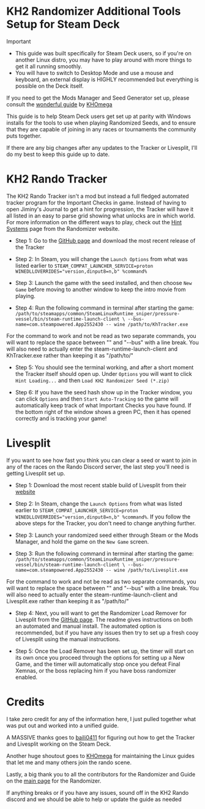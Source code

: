# KH2 Randomizer Additional Tools Setup for Steam Deck

> [!IMPORTANT]
> - This guide was built specifically for Steam Deck users, so if you're on another Linux distro, you may have to play around with more things to get it all running smoothly.
> - You will have to switch to Desktop Mode and use a mouse and keyboard, an external display is HIGHLY recommended but everything is possible on the Deck itself.

If you need to get the Mods Manager and Seed Generator set up, please consult the [wonderful guide](https://github.com/KHOmega/KH-PC-and-Linux-Setup/blob/main/GoA-Randomizer-linux-setup.md) by [KHOmega](https://github.com/KHOmega) 

This guide is to help Steam Deck users get set up at parity with Windows installs for the tools to use when playing Randomized Seeds, and to ensure that they are capable of joining in any races or tournaments the community puts together. 

If there are any big changes after any updates to the Tracker or Livesplit, I'll do my best to keep this guide up to date. 

# KH2 Rando Tracker 

The KH2 Rando Tracker isn't a mod but instead a full fledged automated tracker program for the Important Checks in game. Instead of having to open Jiminy's Journal to get a hint for progression, the Tracker will have it all listed in an easy to parse grid showing what unlocks are in which world. For more information on the different ways to play, check out the [Hint Systems](https://kh2rando.com/hints) page from the Randomizer website.

- Step 1: Go to the [GitHub page](https://github.com/Dee-Ayy/KH2Tracker/releases/latest) and download the most recent release of the Tracker

- Step 2: In Steam, you will change the `Launch Options` from what was listed earlier to `STEAM_COMPAT_LAUNCHER_SERVICE=proton WINEDLLOVERRIDES="version,dinput8=n,b" %command%`

- Step 3: Launch the game with the seed installed, and then choose `New Game` before moving to another window to keep the intro movie from playing. 

- Step 4: Run the following command in terminal after starting the game:
    `/path/to/steamapps/common/SteamLinuxRuntime_sniper/pressure-vessel/bin/steam-runtime-launch-client \ --bus-name=com.steampowered.App2552430 -- wine /path/to/KhTracker.exe`

For the command to work and not be read as two separate commands, you will want to replace the space between "\" and "--bus" with a line break. You will also need to actually enter the steam-runtime-launch-client and KhTracker.exe rather than keeping it as "/path/to/" 

- Step 5: You should see the terminal working, and after a short moment the Tracker itself should open up. Under `Options` you will want to click `Hint Loading...` and then `Load KH2 Randomizer Seed (*.zip)`

- Step 6: If you have the seed hash show up in the Tracker window, you can click `Options` and then `Start Auto-Tracking` so the game will automatically keep track of what Important Checks you have found. If the bottom right of the window shows a green PC, then it has opened correctly and is tracking your game!

# Livesplit

If you want to see how fast you think you can clear a seed or want to join in any of the races on the Rando Discord server, the last step you'll need is getting Livesplit set up. 

- Step 1: Download the most recent stable build of Livesplit from their [website](https://livesplit.org/downloads/)

- Step 2: In Steam, change the `Launch Options` from what was listed earlier to `STEAM_COMPAT_LAUNCHER_SERVICE=proton WINEDLLOVERRIDES="version,dinput8=n,b" %command%`. If you follow the above steps for the Tracker, you don't need to change anything further.

- Step 3: Launch your randomized seed either through Steam or the Mods Manager, and hold the game on the `New Game` screen. 

- Step 3: Run the following command in terminal after starting the game:
    `/path/to/steamapps/common/SteamLinuxRuntime_sniper/pressure-vessel/bin/steam-runtime-launch-client \ --bus-name=com.steampowered.App2552430 -- wine /path/to/Livesplit.exe`

For the command to work and not be read as two separate commands, you will want to replace the space between "\" and "--bus" with a line break. You will also need to actually enter the steam-runtime-launch-client and Livesplit.exe rather than keeping it as "/path/to/"  

- Step 4: Next, you will want to get the Randomizer Load Remover for Livesplit from the [GitHub page](https://github.com/aliosgaming/KH2FM_Load_Remover-FOR-RANDOMIZER). The readme gives instructions on both an automated and manual install. The automated option is recommended, but if you have any issues then try to set up a fresh cooy of Livesplit using the manual instructions. 

- Step 5: Once the Load Remover has been set up, the timer will start on its own once you proceed through the options for setting up a New Game, and the timer will automatically stop once you defeat Final Xemnas, or the boss replacing him if you have boss randomizer enabled. 

# Credits

I take zero credit for any of the information here, I just pulled together what was put out and worked into a unified guide.

A MASSIVE thanks goes to [baili0411](https://github.com/baili0411) for figuring out how to get the Tracker and Livesplit working on the Steam Deck. 

Another huge shoutout goes to [KHOmega](https://github.com/KHOmega) for maintaining the Linux guides that let me and many others join the rando scene.

Lastly, a big thank you to all the contributors for the Randomizer and Guide on the [main page](https://tommadness.github.io/KH2Randomizer) for the Randomizer. 

If anything breaks or if you have any issues, sound off in the KH2 Rando discord and we should be able to help or update the guide as needed
